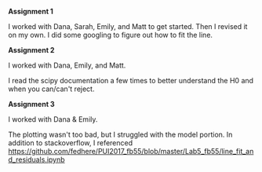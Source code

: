 **Assignment 1**

I worked with Dana, Sarah, Emily, and Matt to get started. Then I revised it on my own. I did some googling to figure out how to fit the line. 



**Assignment 2**

I worked with Dana, Emily, and Matt. 

I read the scipy documentation a few times to better understand the H0 and when you can/can't reject. 


**Assignment 3**

I worked with Dana & Emily. 

The plotting wasn't too bad, but I struggled with the model portion. In addition to stackoverflow, I referenced https://github.com/fedhere/PUI2017_fb55/blob/master/Lab5_fb55/line_fit_and_residuals.ipynb 

